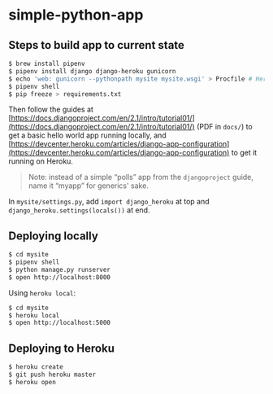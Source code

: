 # simple-python-app

## Steps to build app to current state

```sh
$ brew install pipenv
$ pipenv install django django-heroku gunicorn
$ echo 'web: gunicorn --pythonpath mysite mysite.wsgi' > Procfile # Heroku expects the project to be at root level. `--pythyonpath` allows it to be in a specified subdirectory path.
$ pipenv shell
$ pip freeze > requirements.txt
```

Then follow the guides at [https://docs.djangoproject.com/en/2.1/intro/tutorial01/](https://docs.djangoproject.com/en/2.1/intro/tutorial01/) (PDF in `docs/`) to get a basic hello world app running locally, and [https://devcenter.heroku.com/articles/django-app-configuration](https://devcenter.heroku.com/articles/django-app-configuration) to get it running on Heroku.

> Note: instead of a simple “polls” app from the `djangoproject` guide, name it “myapp” for generics' sake.

In `mysite/settings.py`, add `import django_heroku` at top and `django_heroku.settings(locals())` at end.

## Deploying locally

```sh
$ cd mysite
$ pipenv shell
$ python manage.py runserver
$ open http://localhost:8000
```

Using `heroku local`:

```sh
$ cd mysite
$ heroku local
$ open http://localhost:5000
```

## Deploying to Heroku

```sh
$ heroku create
$ git push heroku master
$ heroku open
```